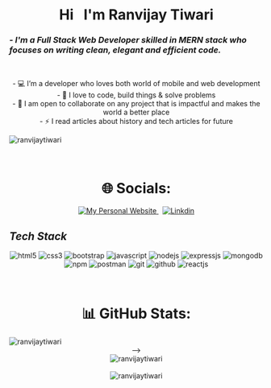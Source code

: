 <!----------------------------------- Heading Section ------------------------------------>
<h1 align="center">
    Hi &nbsp;
    I'm Ranvijay Tiwari
   
</h1>
   

<!----------------------------------- About Section ------------------------------------>

<h3>
    <i>- I'm a Full Stack Web Developer skilled in MERN stack who focuses on writing clean, elegant and efficient code.</i>
</h3>


<br>

<p align="center">
-   💻 I’m a developer who loves both world of mobile and web development <br/>
-   🌱 I love to code, build things & solve problems <br/>
-   🤝 I am open to collaborate on any project that is impactful and makes the world a better place <br/>
-   ⚡ I read articles about history and tech articles for future <br/>
</p>

<p align="left"> <img src="https://komarev.com/ghpvc/?username=ranvijaytiwari&label=Profile%20views&color=0e75b6&style=flat" alt="ranvijaytiwari" /> </p>



<br>




<h1 align="center"> 🌐 Socials: </h1>
<p align="center">
    <a href="https://ranvijaytiwari.github.io/">
          <img alt="My Personal Website" src="https://img.shields.io/static/v1?color=%237733ff&label=Website&message=Portfolio&style=flat&logo=amp&logoColor=ffffff&labelColor=161937">
    </a> &nbsp;
    <a href="https://www.linkedin.com/in/ranvijay-tiwari-a6636b219/">
          <img alt="Linkdin" src="https://img.shields.io/badge/LinkedIn-%230077B5.svg?logo=linkedin&logoColor=white">
    </a>
    
</p>


<!----------------------------------- Tech Stack Section ------------------------------------>

<h2><i>Tech Stack</i></h2>

<p align="center">
    <img src="https://img.shields.io/badge/HTML5-E34F26?style=for-the-badge&logo=html5&logoColor=white" alt="html5" />
    <img src="https://img.shields.io/badge/CSS3-1572B6?style=for-the-badge&logo=css3&logoColor=white" alt="css3" />
    <img src="https://img.shields.io/badge/Bootstrap-563D7C?style=for-the-badge&logo=bootstrap&logoColor=white" alt="bootstrap" />
    <img src="https://img.shields.io/badge/JavaScript-323330?style=for-the-badge&logo=javascript&logoColor=F7DF1E" alt="javascript" />
    <img src="https://img.shields.io/badge/Node.js-339933?style=for-the-badge&logo=nodedotjs&logoColor=white" alt="nodejs" />
    <img src="https://img.shields.io/badge/Express.js-000000?style=for-the-badge&logo=express&logoColor=white" alt="expressjs" />
    <img src="https://img.shields.io/badge/MongoDB-4EA94B?style=for-the-badge&logo=mongodb&logoColor=white" alt="mongodb" />
    <img src="https://img.shields.io/badge/npm-CB3837?style=for-the-badge&logo=npm&logoColor=white" alt="npm" />
    <img src="https://img.shields.io/badge/Postman-FF6C37?style=for-the-badge&logo=Postman&logoColor=white" alt="postman" />
    <img src="https://img.shields.io/badge/Git-f44d27?style=for-the-badge&logo=git&logoColor=white" alt="git" />
    <img src="https://img.shields.io/badge/GitHub-100000?style=for-the-badge&logo=github&logoColor=white" alt="github" />
    <img src="https://img.shields.io/badge/React-20232A?style=for-the-badge&logo=react&logoColor=61DAFB" alt="reactjs" />
  </p>
<br>







    


<h1 align="center"> 📊 GitHub Stats:</h1>
<p align="center">
 
<img align="left" src="https://github-readme-stats.vercel.app/api/top-langs?username=ranvijaytiwari&show_icons=true&locale=en&layout=compact" alt="ranvijaytiwari" />
    <br />  -->
    <br />
   <img align="center" src="https://github-readme-stats.vercel.app/api?username=ranvijaytiwari&show_icons=true&locale=en" alt="ranvijaytiwari" />
    <br />
    <br />
<img align="center" src="https://github-readme-streak-stats.herokuapp.com/?user=ranvijaytiwari&" alt="ranvijaytiwari" />
    <br />
    <br />
</p>


